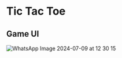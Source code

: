 # Tic Tac Toe
## Game UI
![WhatsApp Image 2024-07-09 at 12 30 15](https://github.com/kmishraa/tic-tac-toe/assets/104066423/e979c05e-cc64-4343-9556-3e13a545ca81)

